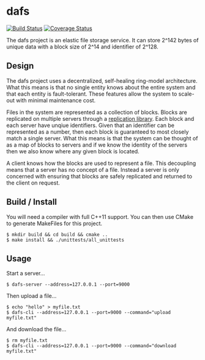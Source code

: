 # dafs

[![Build Status](https://travis-ci.org/dgkimura/dafs.svg?branch=master)](https://travis-ci.org/dgkimura/dafs)
[![Coverage Status](https://coveralls.io/repos/github/dgkimura/dafs/badge.svg?branch=master)](https://coveralls.io/github/dgkimura/dafs?branch=master)

The dafs project is an elastic file storage service. It can store 2^142 bytes
of unique data with a block size of 2^14 and identifier of 2^128.


## Design
The dafs project uses a decentralized, self-healing ring-model architecture.
What this means is that no single entity knows about the entire system and that
each entity is fault-tolerant. These features allow the system to scale-out
with minimal maintenance cost.

Files in the system are represented as a collection of blocks. Blocks are
replicated on multiple servers through a [replication library](https://github.com/dgkimura/paxos).
Each block and each server have unqiue identifiers. Given that an identifier can
be represented as a number, then each block is guaranteed to most closely match
a single server. What this means is that the system can be thought of as a map
of blocks to servers and if we know the identity of the servers then we also
know where any given block is located.

A client knows how the blocks are used to represent a file. This decoupling
means that a server has no concept of a file. Instead a server is only concerned
with ensuring that blocks are safely replicated and returned to the client on
request.


## Build / Install
You will need a compiler with full C++11 support. You can then use CMake to
generate MakeFiles for this project.
```
$ mkdir build && cd build && cmake ..
$ make install && ./unittests/all_unittests
```


## Usage
Start a server...
```
$ dafs-server --address=127.0.0.1 --port=9000
```

Then upload a file...
```
$ echo "hello" > myfile.txt
$ dafs-cli --address=127.0.0.1 --port=9000 --command="upload myfile.txt"
```

And download the file...
```
$ rm myfile.txt
$ dafs-cli --address=127.0.0.1 --port=9000 --command="download myfile.txt"
```
